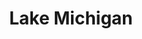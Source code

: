 ---
title: "Lake Michigan"
hashtag: "lake-michigan"
borders:
  - Indiana
  - Illinois
  - Michigan
  - Wisconsin
---